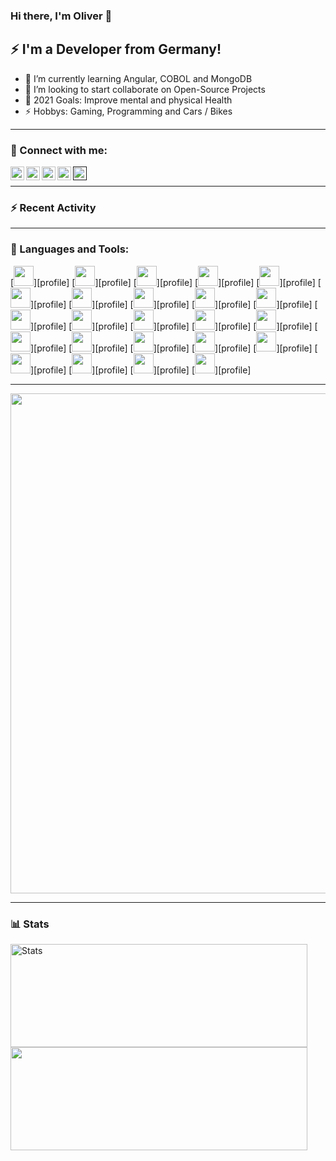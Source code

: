 ### Hi there, I'm Oliver 👋

## :zap: I'm a Developer from Germany!

- 🌱 I’m currently learning Angular, COBOL and MongoDB
- 👯 I’m looking to start collaborate on Open-Source Projects
- 🥅 2021 Goals: Improve mental and physical Health
- ⚡ Hobbys: Gaming, Programming and Cars / Bikes

---

### 💬 Connect with me:

<p>
  <a href="https://www.xing.com/profile/Oliver_Karger3/cv">
    <img align="left" alt="Xing" width="22px" src="https://cdn.jsdelivr.net/npm/simple-icons@v3/icons/xing.svg" />
  </a>
  <a href="https://twitter.com/oliverkarger">
    <img align="left" alt="Twitter" width="22px" src="https://cdn.jsdelivr.net/npm/simple-icons@v3/icons/twitter.svg" />
  </a>
  <a href="https://www.linkedin.com/in/oliver-karger-7b100a20a/">
    <img align="left" alt="LinkedIn" width="22px" src="https://cdn.jsdelivr.net/npm/simple-icons@v3/icons/linkedin.svg" />
  </a>
  <a href="https://instagram.com/oliverkarger">
    <img align="left" alt="Instagram" width="22px" src="https://cdn.jsdelivr.net/npm/simple-icons@v3/icons/instagram.svg" />
  </a>
  <a href="">
    <img align="left" alt="Instagram" width="22px" src="https://cdn.jsdelivr.net/npm/simple-icons@v3/icons/snapchat.svg" />
  </a>
</p>
<br>

---

### :zap: Recent Activity
<!--START_SECTION:activity-->

<!--END_SECTION:activity-->

---

### :wrench: Languages and Tools:

[<img height="32" width="32" src="https://cdn.jsdelivr.net/npm/simple-icons@v5/icons/visualstudio.svg" />][profile]
[<img height="32" width="32" src="https://cdn.jsdelivr.net/npm/simple-icons@v5/icons/visualstudiocode.svg" />][profile]
[<img height="32" width="32" src="https://cdn.jsdelivr.net/npm/simple-icons@v5/icons/javascript.svg" />][profile]
[<img height="32" width="32" src="https://cdn.jsdelivr.net/npm/simple-icons@v5/icons/typescript.svg" />][profile]
[<img height="32" width="32" src="https://cdn.jsdelivr.net/npm/simple-icons@v5/icons/angular.svg" />][profile]
[<img height="32" width="32" src="https://cdn.jsdelivr.net/npm/simple-icons@v5/icons/dotnet.svg" />][profile]
[<img height="32" width="32" src="https://cdn.jsdelivr.net/npm/simple-icons@v5/icons/mysql.svg" />][profile]
[<img height="32" width="32" src="https://cdn.jsdelivr.net/npm/simple-icons@v5/icons/microsoftsqlserver.svg" />][profile]
[<img height="32" width="32" src="https://cdn.jsdelivr.net/npm/simple-icons@v5/icons/github.svg" />][profile]
[<img height="32" width="32" src="https://cdn.jsdelivr.net/npm/simple-icons@v5/icons/gitlab.svg" />][profile]
[<img height="32" width="32" src="https://cdn.jsdelivr.net/npm/simple-icons@v5/icons/git.svg" />][profile]
[<img height="32" width="32" src="https://cdn.jsdelivr.net/npm/simple-icons@v5/icons/ubuntu.svg" />][profile]
[<img height="32" width="32" src="https://cdn.jsdelivr.net/npm/simple-icons@v5/icons/microsoft.svg" />][profile]
[<img height="32" width="32" src="https://cdn.jsdelivr.net/npm/simple-icons@v5/icons/microsoftazure.svg" />][profile]
[<img height="32" width="32" src="https://cdn.jsdelivr.net/npm/simple-icons@v5/icons/googlecloud.svg" />][profile]
[<img height="32" width="32" src="https://cdn.jsdelivr.net/npm/simple-icons@v5/icons/googleads.svg" />][profile]
[<img height="32" width="32" src="https://cdn.jsdelivr.net/npm/simple-icons@v5/icons/googleadsense.svg" />][profile]
[<img height="32" width="32" src="https://cdn.jsdelivr.net/npm/simple-icons@v5/icons/googlecloud.svg" />][profile]
[<img height="32" width="32" src="https://cdn.jsdelivr.net/npm/simple-icons@v5/icons/nginx.svg" />][profile]
[<img height="32" width="32" src="https://cdn.jsdelivr.net/npm/simple-icons@v5/icons/apple.svg" />][profile]
[<img height="32" width="32" src="https://cdn.jsdelivr.net/npm/simple-icons@v5/icons/hetzner.svg" />][profile]
[<img height="32" width="32" src="https://cdn.jsdelivr.net/npm/simple-icons@v5/icons/coveralls.svg" />][profile]
[<img height="32" width="32" src="https://cdn.jsdelivr.net/npm/simple-icons@v5/icons/docker.svg" />][profile]
[<img height="32" width="32" src="https://cdn.jsdelivr.net/npm/simple-icons@v5/icons/kubernetes.svg" />][profile]

---
<p>
  <img src="https://github-profile-trophy.vercel.app/?username=oliverkarger" width="800" align="center" />
</p>

---

### 📊 Stats

<p>
  <img width="475" height="165" alt="Stats" src="https://github-readme-stats.vercel.app/api?username=oliverkarger&show_icons=true&count_private=true&include_all_commits=true" /> 
  <img width="475" height="165" src="https://github-readme-streak-stats.herokuapp.com/?user=DenverCoder1&theme=dark" />
</p>
